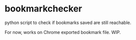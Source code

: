 # bookmarkchecker
python script to check if bookmarks saved are still reachable.

For now, works on Chrome exported bookmark file. WIP.
